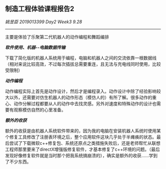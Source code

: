 ## 制造工程体验课程报告2
*姚昱臣 2019013399 Day2 Week3  9.28*
***
主要是体验了乐聚第二代机器人的动作编程和舞蹈编排

***软件使用、机器--电脑数据传输***

下载了简化版的机器人系统用于编程，电脑和机器人之间的交流依靠一根数据线（相对来说比较高效，不过每次插拔总需要重连，且无法与充电线同时使用，比较受限制）

***动作编程***

动作编程实际上首先是动作设计，然后才是编程录入。动作设计中除了经验影响较大以外，还需要对仿生机器人的动作形态（模仿人的）有所了解。很多动作的重心、动作分解过程都要从人的动作中去找灵感。另外对速度和特殊动作的设计也需要有观察模仿自然的心里准备。

***额外的收获***

额外的收获是由机器人系统软件带来的，因为我的电脑在安装机器人系统时使用某个修复工具修改了注册表环境之后，整个应用软件这块几乎处于半瘫痪的状态。最后尝试了下载微软c++修复包、系统还原点之类措施失败后，还是老师帮忙从联想工程师那里要来了directX增强版修复软件，才基本修复了c++环境的问题。（最后发现好像修复软件就是当时那个把我系统搞崩溃的），确实是额外的收获……学到了不少东西。